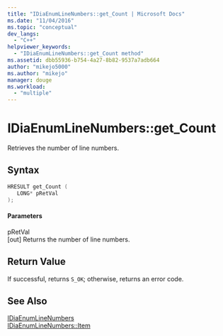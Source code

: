 ```yaml
---
title: "IDiaEnumLineNumbers::get_Count | Microsoft Docs"
ms.date: "11/04/2016"
ms.topic: "conceptual"
dev_langs: 
  - "C++"
helpviewer_keywords: 
  - "IDiaEnumLineNumbers::get_Count method"
ms.assetid: dbb55936-b754-4a27-8b82-9537a7adb664
author: "mikejo5000"
ms.author: "mikejo"
manager: douge
ms.workload: 
  - "multiple"
---
```

# IDiaEnumLineNumbers::get_Count
Retrieves the number of line numbers.  
  
## Syntax  
  
```C++  
HRESULT get_Count (   
   LONG* pRetVal  
);  
```  
  
#### Parameters  
 pRetVal  
 [out] Returns the number of line numbers.  
  
## Return Value  
 If successful, returns `S_OK`; otherwise, returns an error code.  
  
## See Also  
 [IDiaEnumLineNumbers](../../debugger/debug-interface-access/idiaenumlinenumbers.md)   
 [IDiaEnumLineNumbers::Item](../../debugger/debug-interface-access/idiaenumlinenumbers-item.md)